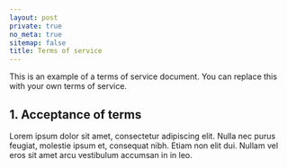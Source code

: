 ```yaml
---
layout: post
private: true
no_meta: true
sitemap: false
title: Terms of service
---
```


This is an example of a terms of service document. You can replace this with your own terms of service.

## 1. Acceptance of terms

Lorem ipsum dolor sit amet, consectetur adipiscing elit. Nulla nec purus feugiat, molestie ipsum et, consequat nibh. Etiam non elit dui. Nullam vel eros sit amet arcu vestibulum accumsan in in leo.
